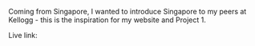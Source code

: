 Coming from Singapore, I wanted to introduce Singapore to my peers at Kellogg - this is the inspiration for my website and Project 1. 

Live link: 
